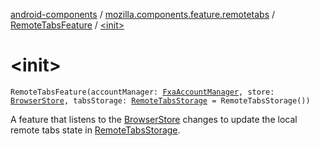 [android-components](../../index.md) / [mozilla.components.feature.remotetabs](../index.md) / [RemoteTabsFeature](index.md) / [&lt;init&gt;](./-init-.md)

# &lt;init&gt;

`RemoteTabsFeature(accountManager: `[`FxaAccountManager`](../../mozilla.components.service.fxa.manager/-fxa-account-manager/index.md)`, store: `[`BrowserStore`](../../mozilla.components.browser.state.store/-browser-store/index.md)`, tabsStorage: `[`RemoteTabsStorage`](../../mozilla.components.browser.storage.sync/-remote-tabs-storage/index.md)` = RemoteTabsStorage())`

A feature that listens to the [BrowserStore](../../mozilla.components.browser.state.store/-browser-store/index.md) changes to update the local remote tabs state
in [RemoteTabsStorage](../../mozilla.components.browser.storage.sync/-remote-tabs-storage/index.md).

